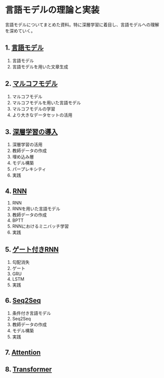 # 言語モデルの理論と実装

言語モデルについてまとめた資料。特に深層学習に着目し、言語モデルへの理解を深めていく。

## 1. [言語モデル](introduction.ipynb)

1. 言語モデル
2. 言語モデルを用いた文章生成

## 2. [マルコフモデル](markov_model.ipynb)

1. マルコフモデル
2. マルコフモデルを用いた言語モデル
3. マルコフモデルの学習
4. より大きなデータセットの活用

## 3. [深層学習の導入](deep_learning.ipynb)

1. 深層学習の活用
2. 教師データの作成
3. 埋め込み層
4. モデル構築
5. パープレキシティ
6. 実践

## 4. [RNN](rnn.ipynb)

1. RNN
2. RNNを用いた言語モデル
3. 教師データの作成
4. BPTT
5. RNNにおけるミニバッチ学習
6. 実践

## 5. [ゲート付きRNN](gated_rnn.ipynb)

1. 勾配消失
2. ゲート
3. GRU
4. LSTM
5. 実践

## 6. [Seq2Seq](seq2seq.ipynb)

1. 条件付き言語モデル
2. Seq2Seq
3. 教師データの作成
4. モデル構築
5. 実践

## 7. [Attention](attention.ipynb)


## 8. [Transformer](transformer.ipynb)
